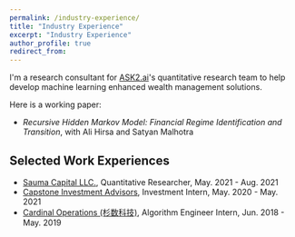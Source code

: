 ```yaml
---
permalink: /industry-experience/
title: "Industry Experience"
excerpt: "Industry Experience"
author_profile: true
redirect_from: 
---
```


 I'm a research consultant for [ASK2.ai](https://www.ask2.ai/)'s quantitative research team to help develop machine learning enhanced wealth management solutions.

Here is a working paper: 
* *Recursive Hidden Markov Model: Financial Regime Identification and Transition*, with Ali Hirsa and Satyan Malhotra

## Selected Work Experiences

* [Sauma Capital LLC.](https://www.linkedin.com/company/sauma-capital-llc), Quantitative Researcher, May. 2021 - Aug. 2021
* [Capstone Investment Advisors](https://www.capstoneco.com/), Investment Intern, May. 2020 - May. 2021
* [Cardinal Operations (杉数科技)](https://www.shanshu.ai/), Algorithm Engineer Intern,  Jun. 2018 - May. 2019